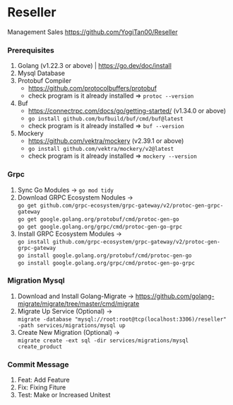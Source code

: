 # Reseller
Management Sales https://github.com/YogiTan00/Reseller

### Prerequisites
1. Golang (v1.22.3 or above) | https://go.dev/doc/install
2. Mysql Database
3. Protobuf Compiler
   - https://github.com/protocolbuffers/protobuf
   - check program is it already installed => `protoc --version`
4. Buf
   - https://connectrpc.com/docs/go/getting-started/ (v1.34.0 or above)
   - `go install github.com/bufbuild/buf/cmd/buf@latest`
   - check program is it already installed => `buf --version`
5. Mockery
   - https://github.com/vektra/mockery (v2.39.1 or above)
   - `go install github.com/vektra/mockery/v2@latest`
   - check program is it already installed => `mockery --version`

### Grpc
1. Sync Go Modules -> `go mod tidy`
2. Download GRPC Ecosystem Nodules -> \
   `go get github.com/grpc-ecosystem/grpc-gateway/v2/protoc-gen-grpc-gateway`\
   `go get google.golang.org/protobuf/cmd/protoc-gen-go`\
   `go get google.golang.org/grpc/cmd/protoc-gen-go-grpc`
3. Install GRPC Ecosystem Modules -> \
   `go install github.com/grpc-ecosystem/grpc-gateway/v2/protoc-gen-grpc-gateway`\
   `go install google.golang.org/protobuf/cmd/protoc-gen-go`\
   `go install google.golang.org/grpc/cmd/protoc-gen-go-grpc`

### Migration Mysql
1. Download and Install Golang-Migrate -> https://github.com/golang-migrate/migrate/tree/master/cmd/migrate
2. Migrate Up Service (Optional) -> \
   `migrate -database "mysql://root:root@tcp(localhost:3306)/reseller" -path services/migrations/mysql up`
3. Create New Migration (Optional) -> \
   `migrate create -ext sql -dir services/migrations/mysql create_product`

### Commit Message
1. Feat: Add Feature
2. Fix: Fixing Fiture
3. Test: Make or Increased Unitest